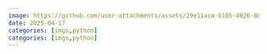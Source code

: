 ```yaml
---
image: https://github.com/user-attachments/assets/29e11aca-6165-4026-88f8-2c8fef571c26
date: 2025-04-17
categories: [imgs,python]
categories: [imgs,python]
---
```

